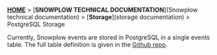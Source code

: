 [**HOME**](Home) > [**SNOWPLOW TECHNICAL DOCUMENTATION**](Snowplow technical documentation) > [**Storage**](storage documentation) > PostgreSQL Storage

Currently, Snowplow events are stored in PostgreSQL in a single events table. The full table definition is given in the [Github repo][postgres-atomic-def]. 

[postgres-atomic-def]: https://github.com/snowplow/snowplow/blob/master/4-storage/postgres-storage/sql/atomic-def.sql
[avro]: http://avro.apache.org/